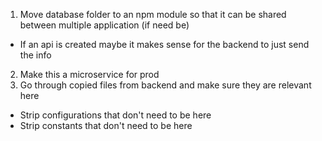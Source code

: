 1. Move database folder to an npm module so that it can be shared between multiple application (if need be)
  * If an api is created maybe it makes sense for the backend to just send the info
2. Make this a microservice for prod
3. Go through copied files from backend and make sure they are relevant here
  * Strip configurations that don't need to be here
  * Strip constants that don't need to be here